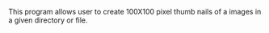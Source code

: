 This program allows user to create 100X100 pixel thumb nails of a images in a given directory or file.